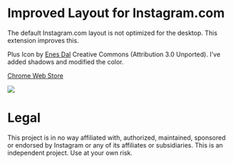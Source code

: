 Improved Layout for Instagram.com
===============================

The default Instagram.com layout is not optimized for the desktop. This extension improves this.

Plus Icon by [Enes Dal](https://dribbble.com/enesdal) Creative Commons (Attribution 3.0 Unported). I've added shadows and modified the color.

[Chrome Web Store](https://chrome.google.com/webstore/detail/nekeeojpcbiehcignddhindbgacbghmi)

<img src="https://raw.githubusercontent.com/kurtextrem/Instagram-Extended/master/Screen.png">

# Legal
This project is in no way affiliated with, authorized, maintained, sponsored or endorsed by Instagram or any of its affiliates or subsidiaries. This is an independent project. Use at your own risk.
